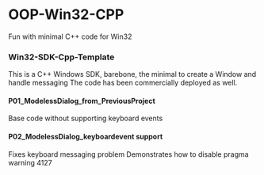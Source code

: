 # OOP-Win32-CPP
Fun with minimal C++ code for Win32

### Win32-SDK-Cpp-Template
This is a C++ Windows SDK, barebone, the minimal to create a Window and handle messaging
The code has been commercially deployed as well.

#### P01_ModelessDialog_from_PreviousProject
Base code without supporting keyboard events

#### P02_ModelessDialog_keyboardevent support
Fixes keyboard messaging problem
Demonstrates how to disable pragma warning 4127
